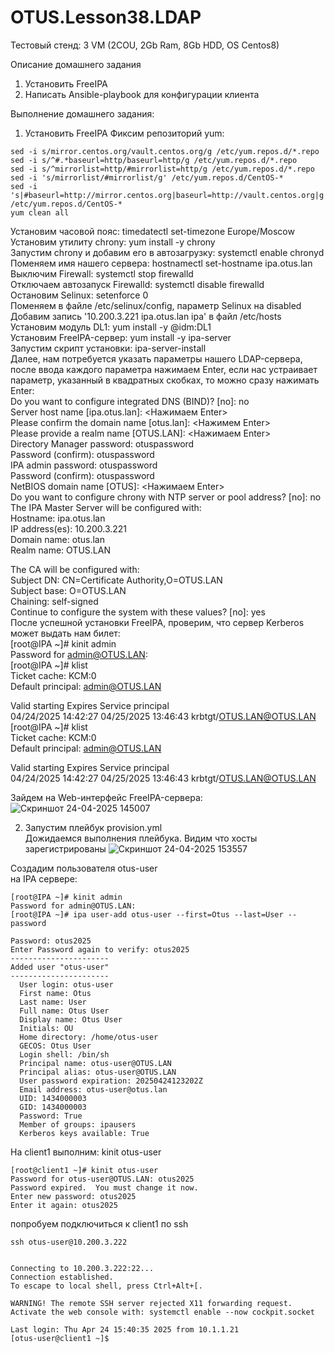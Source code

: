 # OTUS.Lesson38.LDAP
Тестовый стенд: 
3 VM (2COU, 2Gb Ram, 8Gb HDD, OS Centos8)

Описание домашнего задания
1) Установить FreeIPA
2) Написать Ansible-playbook для конфигурации клиента

Выполнение домашнего задания:
1.  Установить FreeIPA
Фиксим репозиторий yum:
```
sed -i s/mirror.centos.org/vault.centos.org/g /etc/yum.repos.d/*.repo 
sed -i s/^#.*baseurl=http/baseurl=http/g /etc/yum.repos.d/*.repo 
sed -i s/^mirrorlist=http/#mirrorlist=http/g /etc/yum.repos.d/*.repo 
sed -i 's/mirrorlist/#mirrorlist/g' /etc/yum.repos.d/CentOS-* 
sed -i 's|#baseurl=http://mirror.centos.org|baseurl=http://vault.centos.org|g' /etc/yum.repos.d/CentOS-* 
yum clean all
```
Установим часовой пояс: timedatectl set-timezone Europe/Moscow  
Установим утилиту chrony: yum install -y chrony  
Запустим chrony и добавим его в автозагрузку: systemctl enable chronyd  
Поменяем имя нашего сервера: hostnamectl set-hostname ipa.otus.lan  
Выключим Firewall: systemctl stop firewalld  
Отключаем автозапуск Firewalld: systemctl disable firewalld  
Остановим Selinux: setenforce 0  
Поменяем в файле /etc/selinux/config, параметр Selinux на disabled  
Добавим запись '10.200.3.221 ipa.otus.lan ipa' в файл /etc/hosts  
Установим модуль DL1: yum install -y @idm:DL1  
Установим FreeIPA-сервер: yum install -y ipa-server  
Запустим скрипт установки: ipa-server-install  
Далее, нам потребуется указать параметры нашего LDAP-сервера, после ввода каждого параметра нажимаем Enter, если нас устраивает параметр, указанный в квадратных скобках, то можно сразу нажимать Enter:  
Do you want to configure integrated DNS (BIND)? [no]: no  
Server host name [ipa.otus.lan]: <Нажимаем Enter>  
Please confirm the domain name [otus.lan]: <Нажимем Enter>  
Please provide a realm name [OTUS.LAN]: <Нажимаем Enter>  
Directory Manager password: otuspassword  
Password (confirm): otuspassword  
IPA admin password: otuspassword  
Password (confirm): otuspassword  
NetBIOS domain name [OTUS]: <Нажимаем Enter>  
Do you want to configure chrony with NTP server or pool address? [no]: no  
The IPA Master Server will be configured with:  
Hostname:       ipa.otus.lan  
IP address(es): 10.200.3.221  
Domain name:    otus.lan  
Realm name:     OTUS.LAN  
  
The CA will be configured with:  
Subject DN:   CN=Certificate Authority,O=OTUS.LAN  
Subject base: O=OTUS.LAN  
Chaining:     self-signed  
Continue to configure the system with these values? [no]: yes  
После успешной установки FreeIPA, проверим, что сервер Kerberos может выдать нам билет:   
[root@IPA ~]# kinit admin  
Password for admin@OTUS.LAN:   
[root@IPA ~]# klist   
Ticket cache: KCM:0  
Default principal: admin@OTUS.LAN  
  
Valid starting       Expires              Service principal  
04/24/2025 14:42:27  04/25/2025 13:46:43  krbtgt/OTUS.LAN@OTUS.LAN  
[root@IPA ~]# klist   
Ticket cache: KCM:0  
Default principal: admin@OTUS.LAN  
  
Valid starting       Expires              Service principal  
04/24/2025 14:42:27  04/25/2025 13:46:43  krbtgt/OTUS.LAN@OTUS.LAN  
  
Зайдем на Web-интерфейс FreeIPA-сервера:  
![Скриншот 24-04-2025 145007](https://github.com/user-attachments/assets/d2ce4a12-de4e-4b5f-b477-b40b3008208e)

  
2. Запустим плейбук provision.yml  
Дожидаемся выполнения плейбука.
Видим что хосты зарегистрированы
![Скриншот 24-04-2025 153557](https://github.com/user-attachments/assets/2829d5b8-66de-4b2f-aab7-8d5d7d88fa54)

Создадим пользователя otus-user  
на IPA сервере:   
```
[root@IPA ~]# kinit admin  
Password for admin@OTUS.LAN:   
[root@IPA ~]# ipa user-add otus-user --first=Otus --last=User --password  

Password: otus2025
Enter Password again to verify: otus2025
----------------------
Added user "otus-user"
----------------------
  User login: otus-user
  First name: Otus
  Last name: User
  Full name: Otus User
  Display name: Otus User
  Initials: OU
  Home directory: /home/otus-user
  GECOS: Otus User
  Login shell: /bin/sh
  Principal name: otus-user@OTUS.LAN
  Principal alias: otus-user@OTUS.LAN
  User password expiration: 20250424123202Z
  Email address: otus-user@otus.lan
  UID: 1434000003
  GID: 1434000003
  Password: True
  Member of groups: ipausers
  Kerberos keys available: True
```
На client1 выполним: kinit otus-user  
```
[root@client1 ~]# kinit otus-user
Password for otus-user@OTUS.LAN: otus2025
Password expired.  You must change it now.
Enter new password: otus2025
Enter it again: otus2025
```
попробуем подключиться к client1 по ssh 
```
ssh otus-user@10.200.3.222


Connecting to 10.200.3.222:22...
Connection established.
To escape to local shell, press Ctrl+Alt+[.

WARNING! The remote SSH server rejected X11 forwarding request.
Activate the web console with: systemctl enable --now cockpit.socket

Last login: Thu Apr 24 15:40:35 2025 from 10.1.1.21
[otus-user@client1 ~]$ 
```
